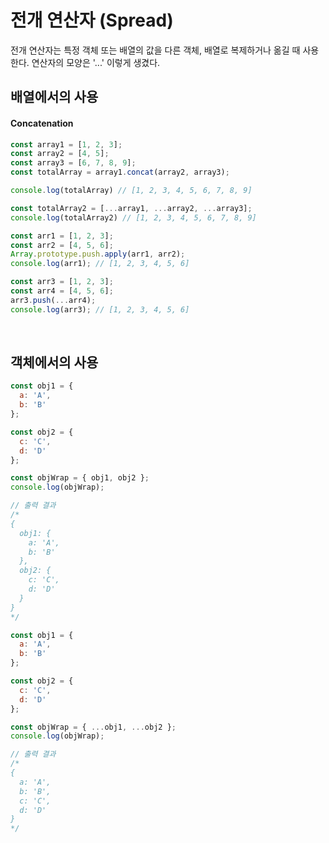 # 전개 연산자 (Spread)
전개 연산자는 특정 객체 또는 배열의 값을 다른 객체, 배열로 복제하거나 옮길 때 사용한다.
연산자의 모양은 '...' 이렇게 생겼다.

## 배열에서의 사용
#### Concatenation
```js
const array1 = [1, 2, 3];
const array2 = [4, 5];
const array3 = [6, 7, 8, 9];
const totalArray = array1.concat(array2, array3);

console.log(totalArray) // [1, 2, 3, 4, 5, 6, 7, 8, 9]

const totalArray2 = [...array1, ...array2, ...array3];
console.log(totalArray2) // [1, 2, 3, 4, 5, 6, 7, 8, 9]
```
```js
const arr1 = [1, 2, 3];
const arr2 = [4, 5, 6];
Array.prototype.push.apply(arr1, arr2);
console.log(arr1); // [1, 2, 3, 4, 5, 6]

const arr3 = [1, 2, 3];
const arr4 = [4, 5, 6];
arr3.push(...arr4);
console.log(arr3); // [1, 2, 3, 4, 5, 6]
```
<br>

## 객체에서의 사용
```js
const obj1 = {
  a: 'A',
  b: 'B'
};

const obj2 = {
  c: 'C',
  d: 'D'
};

const objWrap = { obj1, obj2 };
console.log(objWrap);

// 출력 결과
/*
{
  obj1: {
    a: 'A',
    b: 'B'
  },
  obj2: {
    c: 'C',
    d: 'D'
  }
}
*/
```
``` js
const obj1 = {
  a: 'A',
  b: 'B'
};

const obj2 = {
  c: 'C',
  d: 'D'
};

const objWrap = { ...obj1, ...obj2 };
console.log(objWrap);

// 출력 결과
/*
{
  a: 'A',
  b: 'B',
  c: 'C',
  d: 'D'
}
*/
```